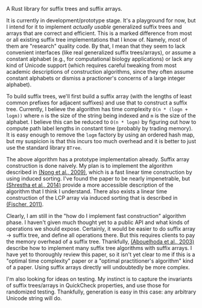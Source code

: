 A Rust library for suffix trees and suffix arrays.

It is currently in development/prototype stage. It's a playground for now, but
I intend for it to implement *actually usable* generalized suffix trees and
arrays that are correct and efficient. This is a marked difference from most or
all existing suffix tree implementations that I know of. Namely, most of them
are "research" quality code. By that, I mean that they seem to lack convenient
interfaces (like real generalized suffix trees/arrays), or assume a constant
alphabet (e.g., for computational biology applications) or lack any kind of
Unicode support (which requires careful tweaking from most academic
descriptions of construction algorithms, since they often assume constant
alphabets or dismiss a practioner's concerns of a large integer alphabet).

To build suffix trees, we'll first build a suffix array (with the lengths of
least common prefixes for adjacent suffixes) and use that to construct a suffix
tree. Currently, I believe the algorithm has time complexity `O(n * (logn +
logm))` where `n` is the size of the string being indexed and `m` is the size
of the alphabet. I believe this can be reduced to `O(n * logm)` by figuring out
how to compute path label lengths in constant time (probably by trading
memory). It is easy enough to remove the `logm` factory by using an ordered
hash map, but my suspicion is that this incurs too much overhead and it is
better to just use the standard library `BTree`.

The above algorithm has a prototype implementation already. Suffix array
construction is done naively. My plan is to implement the algorithm described
in [(Nong et al.,
2009)](https://local.ugene.unipro.ru/tracker/secure/attachment/12144/Linear%20Suffix%20Array%20Construction%20by%20Almost%20Pure%20Induced-Sorting.pdf),
which is a fast linear time construction by using induced sorting. I've found
the paper to be nearly impenetrable, but
[(Shrestha et al.,
2014)](http://bib.oxfordjournals.org/content/15/2/138.full.pdf) provide a more
accessible description of the algorithm that I think I understand. There also
exists a linear time construction of the LCP array via induced sorting that is
described in [(Fischer, 2011)](http://arxiv.org/pdf/1101.3448.pdf).

Clearly, I am still in the "how do I implement fast construction" algorithm
phase. I haven't given much thought yet to a public API and what kinds of
operations we should expose. Certainly, it would be easier to do suffix array
-> suffix tree, and define all operations there. But this requires clients to
pay the memory overhead of a suffix tree. Thankfully,
[(Abouelhoda et al.,
2003)](http://ac.els-cdn.com/S1570866703000650/1-s2.0-S1570866703000650-main.pdf?_tid=6661b2e4-8d1e-11e4-ad52-00000aab0f01&acdnat=1419612423_f0a8ad1f2d7a5a98389b796f95d356e0)
describe how to implement many suffix tree algorithms with suffix arrays. I
have yet to thoroughly review this paper, so it isn't yet clear to me if this
is a "optimal time complexity" paper or a "optimal practitioner's algorithm"
kind of a paper. Using suffix arrays directly will undoubtedly be more complex.

I'm also looking for ideas on testing. My instinct is to capture the invariants
of suffix trees/arrays in QuickCheck properties, and use those for randomized
testing. Thankfully, generation is easy in this case: any arbitrary Unicode
string will do.

